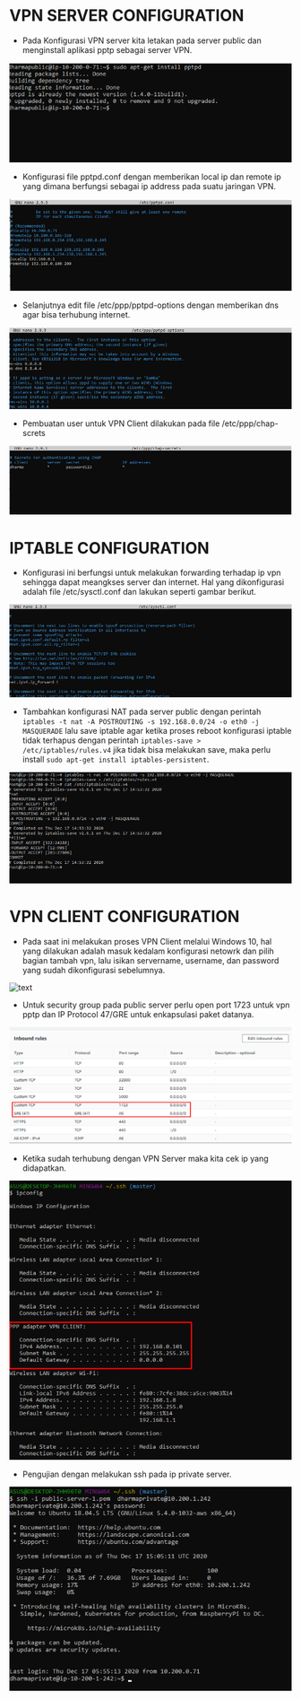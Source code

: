 # VPN SERVER CONFIGURATION

- Pada Konfigurasi VPN server kita letakan pada server public dan menginstall aplikasi pptp sebagai server VPN.

![text](./asset/vpn-server/1.png)

- Konfigurasi file pptpd.conf dengan memberikan local ip  dan remote ip yang dimana berfungsi sebagai ip address pada suatu jaringan VPN.

![text](./asset/vpn-server/2.png)

- Selanjutnya edit file /etc/ppp/pptpd-options dengan memberikan dns agar bisa terhubung internet.

![text](./asset/vpn-server/3.png)

- Pembuatan user untuk VPN Client dilakukan pada file /etc/ppp/chap-screts

![text](./asset/vpn-server/4.png)


# IPTABLE CONFIGURATION

- Konfigurasi ini berfungsi untuk melakukan forwarding terhadap ip vpn sehingga dapat meangkses server dan internet. Hal yang dikonfigurasi adalah file /etc/sysctl.conf dan lakukan seperti gambar berikut.

![text](./asset/iptables/1.png)

- Tambahkan konfigurasi NAT pada server public dengan perintah `iptables -t nat -A POSTROUTING -s 192.168.0.0/24 -o eth0 -j MASQUERADE` lalu save iptable agar ketika proses reboot konfigurasi iptable tidak terhapus dengan perintah `iptables-save > /etc/iptables/rules.v4` jika tidak bisa melakukan save, maka perlu install `sudo apt-get install iptables-persistent`.

![text](./asset/iptables/3.png)

# VPN CLIENT CONFIGURATION

- Pada saat ini melakukan proses VPN Client melalui Windows 10, hal yang dilakukan adalah masuk kedalam konfigurasi netowrk dan pilih bagian tambah vpn, lalu isikan servername, username, dan password yang sudah dikonfigurasi sebelumnya.

![text](./vpn-client/asset/1.png)

- Untuk security group pada public server perlu open port 1723 untuk vpn pptp dan IP Protocol 47/GRE untuk enkapsulasi paket datanya.

![text](./asset/vpn-client/2.png)

- Ketika sudah terhubung dengan VPN Server maka kita cek ip yang didapatkan.

![text](./asset/vpn-client/3.png)

- Pengujian dengan melakukan ssh pada ip private server.

![text](./asset/vpn-client/4.png)


